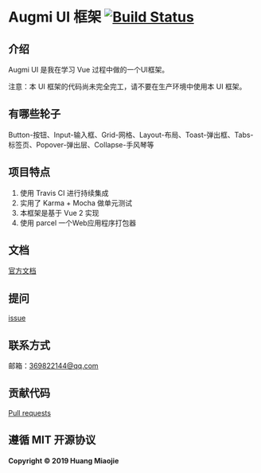 # Augmi UI 框架 [![Build Status](https://travis-ci.org/angmieee/augmi-ui.svg?branch=master)](https://travis-ci.org/angmieee/augmi-ui)

## 介绍
Augmi UI 是我在学习 Vue 过程中做的一个UI框架。

注意：本 UI 框架的代码尚未完全完工，请不要在生产环境中使用本 UI 框架。

## 有哪些轮子

Button-按钮、Input-输入框、Grid-网格、Layout-布局、Toast-弹出框、Tabs-标签页、Popover-弹出层、Collapse-手风琴等

## 项目特点

1. 使用 Travis CI 进行持续集成
2. 实用了 Karma + Mocha 做单元测试
3. 本框架是基于 Vue 2 实现
4. 使用 parcel 一个Web应用程序打包器

## 文档

[官方文档](https://angmieee.github.io/augmi-ui/)

## 提问

[issue](https://github.com/angmieee/augmi-ui/issues)

## 联系方式

邮箱：369822144@qq.com

## 贡献代码

[Pull requests](https://github.com/angmieee/augmi-ui/pulls)

## 遵循 MIT 开源协议
#### Copyright © 2019 Huang Miaojie


